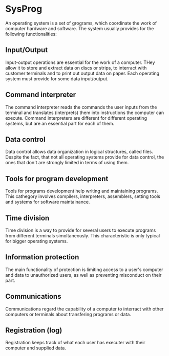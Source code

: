 # SysProg

An operating system is a set of grograms, which coordinate the work of computer hardware and software. The system usually provides for the following functionalities:

## Input/Output
Input-output operations are essential for the work of a computer. THey allow it to store and extract data on discs or strips, to interract with customer terminals and to print out output data on paper. Each operating system must provide for some data input/output.

## Command interpreter
The command interpreter reads the commands the user inputs from the terminal and translates (interprets) them into instructions the computer can execute. Command interpreters are different for different operating systems, but are an essential part for each of them.

## Data control
Data control allows data organization in logical structures, called files. Despite the fact, that not all operating systems provide for data control, the ones that don't are strongly limited in terms of using them.

## Tools for program development
Tools for programs development help writing and maintaining programs. This cathegory involves compilers, interpreters, assemblers, setting tools and systems for software maintainance.

## Time division
Time division is a way to provide for several users to execute programs from different terminals simoltaneously. This characteristic is only typical for bigger operating systems.

## Information protection
The main functionality of protection is limiting access to a user's computer and data to unauthorized users, as well as preventing misconduct on their part.

## Communications
Communications regard the capability of a computer to interract with other computers or terminals about transfering programs or data.

## Registration (log)
Registration keeps track of what each user has executer with their computer and supplied data.
